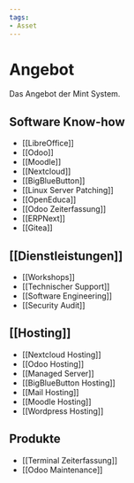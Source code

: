 ```yaml
---
tags:
- Asset
---
```

# Angebot
Das Angebot der Mint System.

## Software Know-how
* [[LibreOffice]]
* [[Odoo]]
* [[Moodle]]
* [[Nextcloud]]
* [[BigBlueButton]]
* [[Linux Server Patching]]
* [[OpenEduca]]
* [[Odoo Zeiterfassung]]
* [[ERPNext]]
* [[Gitea]]

## [[Dienstleistungen]]

* [[Workshops]]
* [[Technischer Support]]
* [[Software Engineering]]
* [[Security Audit]]

## [[Hosting]]
* [[Nextcloud Hosting]]  
* [[Odoo Hosting]]  
* [[Managed Server]]
* [[BigBlueButton Hosting]]
* [[Mail Hosting]]
* [[Moodle Hosting]]
* [[Wordpress Hosting]]

## Produkte
* [[Terminal Zeiterfassung]]
* [[Odoo Maintenance]]
